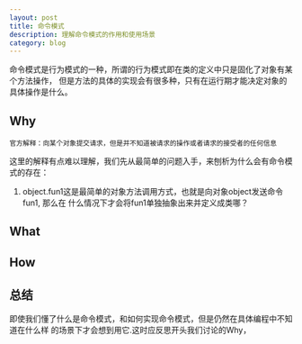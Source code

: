 ```yaml
---
layout: post
title: 命令模式
description: 理解命令模式的作用和使用场景
category: blog
---
```


命令模式是行为模式的一种，所谓的行为模式即在类的定义中只是固化了对象有某个方法操作，
但是方法的具体的实现会有很多种，只有在运行期才能决定对象的具体操作是什么。

## Why

`官方解释：向某个对象提交请求，但是并不知道被请求的操作或者请求的接受者的任何信息`

这里的解释有点难以理解，我们先从最简单的问题入手，来刨析为什么会有命令模式的存在：

1. object.fun1这是最简单的对象方法调用方式，也就是向对象object发送命令fun1, 那么在
什么情况下才会将fun1单独抽象出来并定义成类哪？

## What

## How

## 总结

即使我们懂了什么是命令模式，和如何实现命令模式，但是仍然在具体编程中不知道在什么样
的场景下才会想到用它.这时应反思开头我们讨论的Why，


